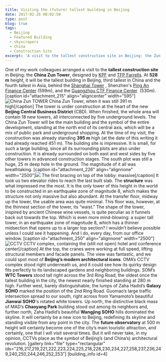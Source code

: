 ```yaml
---
title: Visiting the (future) tallest building in Beijing
date: 2017-02-26 08:02:50
type: post
blog: true
tags:
  - Beijing
  - Featured Building
  - skyscrapers
  - China
  - Construction Site
excerpt: 'A visit to the tallest construction site in Beijing: the Zun Tower, a 528m high tower in the center of Beijing, designed by KPF and TFP Farrels.'
---
```


One of my work colleagues arranged a visit to the **tallest construction site** in Beijing: the **China Zun Tower**, designed by [KPF](https://www.kpf.com) and [TFP Farrells](http://www.farrells.com). At **528 m** height, it will be the tallest building in Beijing, third tallest in China and the fourth tallest in Asia, behind the [Shanghai Tower](https://skyscrapercenter.com/building/shanghai-tower/56) , Shenzhen's [Ping An Finance Center](http://skyscrapercenter.com/building/ping-an-finance-center/54) (599m), and the [Guangzhou CTF Finance Center](https://skyscrapercenter.com/building/guangzhou-ctf-finance-centre/176)  (530m). \[caption id="attachment_215" align="aligncenter" width="595"\]![China Zun TOWER](http://theforeignarchitect.com/wp-content/uploads/2017/02/161106-110240-CN-Beijing-595x892.jpg) China Zun Tower, when it was still 391 m high\[/caption\] The tower is under construction at the heart of the new **Beijing Central Business District** (CBD). When finished, the whole area will contain 18 new towers, all interconnected by five underground levels. The China Zun Tower will be the main building and the symbol of the entire development, standing at the north end of its central axis, which will be a mix of public park and underground shopping. At the time of my visit, the construction was already standing **395 m** high (at the date of this writing it had already reached 451 m). The building site is impressive. It is small, for such a large building, since all its surrounding plots are also under construction. It is already surrounded on both east and west sides by five other towers in advanced construction stages. The south plot was still a huge, 25 m deep hole in the ground. The magnitude of it all was breathtaking. \[caption id="attachment_226" align="alignnone" width="2500"\]![](http://theforeignarchitect.com/wp-content/uploads/2017/02/161106-113301-CN-Beijing-1.jpg) The first bracing on top of the lobby: massive\[/caption\] It took us two elevator rides to reach the last built slab. The **structure** was what impressed me the most. It is the only tower of this height in the world to be constructed in an earthquake zone of magnitude 8, which makes the structure not only massive but also abundant. At the transfer floor, midway up the tower, the usable area was quite minimal. This floor was, however, at the thinnest section of the tower, its “waist.” The shape of the tower, inspired by ancient Chinese wine vessels, is quite peculiar as it funnels back out towards the top. Which is even more mind-blowing: a super tall tower, in an earthquake zone of magnitude 8, which has a thinner midsection that opens up to a larger top section? I wouldn’t believe possible unless I could see it happening. And I do, every day, from our office window. \[caption id="attachment_250" align="alignnone" width="2500"\]![CCTV](http://theforeignarchitect.com/wp-content/uploads/2017/02/161106-121417-CN-Beijing.jpg) CCTV complex, containing the (still not open) hotel and conference center\[/caption\] At the top, the cranes were working at full speed, lifting structural members and facade panels. The view was fantastic, and we could spot most of **Beijing’s modern architectural icons**. OMA’s CCTV complex stood right underneath us, and it could see how its quirky design fits perfectly to its landscaped gardens and neighboring buildings. SOM’s **WTC Towers** stood tall right across the 3rd Ring Road, the oldest once the tallest building in the city, the newest nearly finished standing at 280 m high. Further west, barely distinguishable, the lumps of Zaha Hadid’s **Galaxy SOHO** marked the position of the 2nd Ring Road. Guomao’s large traffic intersection spread to our south, right across from Yamamoto’s beautiful **Jianwai SOHO**'s rotated white towers. Up north, the distinctive black mass of MAD’s **Chaoyang Park** building stood out among its neighbors and, further north, Zaha Hadid’s beautiful **Wangjing SOHO** hills dominated the skyline. It will certainly be a new icon to Beijing, redefining its skyline and standing visible from any point in the city. The **future observatory** at 500 m height will certainly become one of the city’s main touristic attraction, and certainly, one that I will visit several times. But it will never take, in my opinion, CCTVs place as the symbol of Beijing’s (and China’s) architectural revolution. \[gallery link="file" type="rectangular" ids="216,217,219,221,222,223,224,225,218,228,230,234,227,258,237,236,249,240,250,244,246,252,253"\] \[building_info id=4\]
